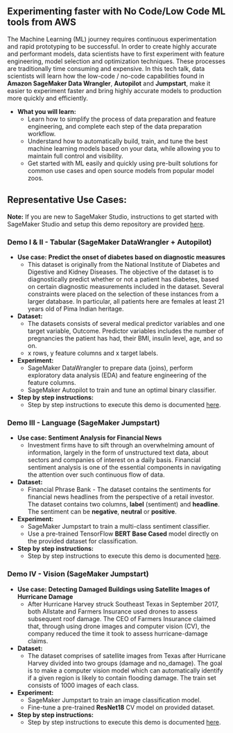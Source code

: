 ## Experimenting faster with No Code/Low Code ML tools from AWS

The Machine Learning (ML) journey requires continuous experimentation and rapid prototyping to be successful. In order to create highly accurate and performant models, data scientists have to first experiment with feature engineering, model selection and optimization techniques. These processes are traditionally time consuming and expensive. In this tech talk, data scientists will learn how the low-code / no-code capabilities found in **Amazon SageMaker Data Wrangler**, **Autopilot** and **Jumpstart**, make it easier to experiment faster and bring highly accurate models to production more quickly and efficiently.

* **What you will learn:**
    * Learn how to simplify the process of data preparation and feature engineering, and complete each step of the data preparation workflow.
    * Understand how to automatically build, train, and tune the best machine learning models based on your data, while allowing you to maintain full control and visibility.
    * Get started with ML easily and quickly using pre-built solutions for common use cases and open source models from popular model zoos.

## Representative Use Cases:
**Note:** If you are new to SageMaker Studio, instructions to get started with SageMaker Studio and setup this demo repository are provided [here](https://github.com/arunprsh/no-code-low-code/blob/main/setup-studio.md).

###  Demo I & II - Tabular (SageMaker DataWrangler + Autopilot)

* **Use case:** **Predict the onset of diabetes based on diagnostic measures**
    * This dataset is originally from the National Institute of Diabetes and Digestive and Kidney Diseases. The objective of the dataset is to diagnostically predict whether or not a patient has diabetes, based on certain diagnostic measurements included in the dataset. Several constraints were placed on the selection of these instances from a larger database. In particular, all patients here are females at least 21 years old of Pima Indian heritage.
* **Dataset:** 
    * The datasets consists of several medical predictor variables and one target variable, Outcome. Predictor variables includes the number of pregnancies the patient has had, their BMI, insulin level, age, and so on.
    * x rows, y feature columns and x target labels.
* **Experiment:**
    * SageMaker DataWrangler to prepare data (joins), perform exploratory data analysis (EDA) and feature engineering of the feature columns.
    * SageMaker Autopilot to train and tune an optimal binary classifier.
* **Step by step instructions:**
    * Step by step instructions to execute this demo is documented [here](https://github.com/arunprsh/no-code-low-code/blob/main/finserv/tabular/README.md).
    
### Demo III - Language (SageMaker Jumpstart)

* **Use case: Sentiment Analysis for Financial News**
    * Investment firms have to sift through an overwhelming amount of information, largely in the form of unstructured text data, about sectors and companies of interest on a daily basis. Financial sentiment analysis is one of the essential components in navigating the attention over such continuous flow of data.
* **Dataset:**
    * Financial Phrase Bank - The dataset contains the sentiments for financial news headlines from the perspective of a retail investor. The dataset contains two columns, **label** (sentiment) and **headline**. The sentiment can be **negative**, **neutral** or **positive**.
* **Experiment:**
    * SageMaker Jumpstart to train a multi-class sentiment classifier.
    * Use a pre-trained TensorFlow **BERT Base Cased** model directly on the provided dataset for classification.
* **Step by step instructions:**
    * Step by step instructions to execute this demo is documented [here](https://github.com/arunprsh/no-code-low-code/blob/main/finserv/language/README.md).

### Demo IV - Vision (SageMaker Jumpstart)

* **Use case:** **Detecting Damaged Buildings using Satellite Images of Hurricane Damage**
    * After Hurricane Harvey struck Southeast Texas in September 2017, both Allstate and Farmers Insurance used drones to assess subsequent roof damage. The CEO of Farmers Insurance claimed that, through using drone images and computer vision (CV), the company reduced the time it took to assess hurricane-damage claims.
* **Dataset:**
    * The dataset comprises of satellite images from Texas after Hurricane Harvey divided into two groups (damage and no_damage). The goal is to make a computer vision model which can automatically identify if a given region is likely to contain flooding damage. The train set consists of 1000 images of each class.
* **Experiment:**
    * SageMaker Jumpstart to train an image classification model.
    * Fine-tune a pre-trained **ResNet18** CV model on provided dataset.
* **Step by step instructions:**
    * Step by step instructions to execute this demo is documented [here](https://github.com/arunprsh/no-code-low-code/blob/main/finserv/vision/README.md).